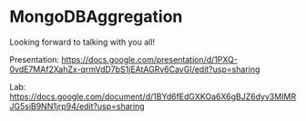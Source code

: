 # MongoDBAggregation
Looking forward to talking with you all!

Presentation: https://docs.google.com/presentation/d/1PXQ-0vdE7MAf2XahZx-qrmVdD7bS1jEAtAGRv6CavGI/edit?usp=sharing

Lab: https://docs.google.com/document/d/1BYd6fEdGXKOa6X6gBJZ6dyv3MIMRJG5siB9NN1jrp94/edit?usp=sharing
